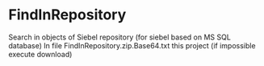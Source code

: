 # FindInRepository
Search in objects of Siebel repository (for siebel based on MS SQL database)
In file FindInRepository.zip.Base64.txt this project (if impossible execute download)

